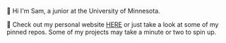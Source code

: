 👋 Hi I'm Sam, a junior at the University of Minnesota. 

 :link: Check out my personal website [HERE]([https://vercel.com/samuel-breiders-projects/portfolio](https://samuel-breider.vercel.app/])) or just take a look at some of my pinned repos. Some of my projects may take a minute or two to spin up.

